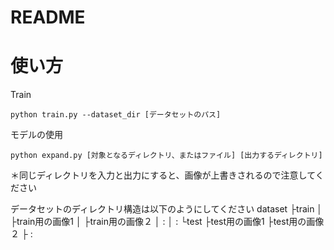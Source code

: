 # README

# 使い方

Train
```
python train.py --dataset_dir [データセットのパス] 
```

モデルの使用
```
python expand.py [対象となるディレクトリ、またはファイル] [出力するディレクトリ]
```
＊同じディレクトリを入力と出力にすると、画像が上書きされるので注意してください

データセットのディレクトリ構造は以下のようにしてください
dataset 
 ├train
 │ ├train用の画像1
 │ ├train用の画像２
 │   :
 │   :
 └test
   ├test用の画像1
   ├test用の画像２
   ├ :
